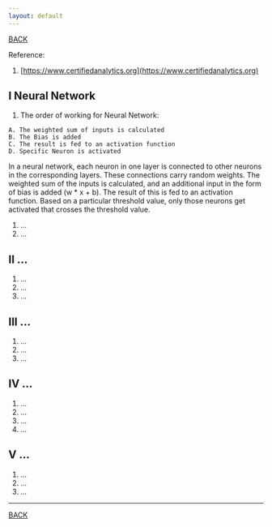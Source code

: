 ```yaml
---
layout: default
---
```


[BACK](./)

Reference:

1. [https://www.certifiedanalytics.org](https://www.certifiedanalytics.org)

## I Neural Network

1. The order of working for Neural Network: 
```
A. The weighted sum of inputs is calculated
B. The Bias is added
C. The result is fed to an activation function
D. Specific Neuron is activated
```
In a neural network, each neuron in one layer is connected to other neurons in the corresponding layers. These connections carry random weights. The weighted sum of the inputs is calculated, and an additional input in the form of bias is added (w * x + b). The result of this is fed to an activation function. Based on a particular threshold value, only those neurons get activated that crosses the threshold value.

1. ...
1. ...

## II ...

1. ...
1. ...
1. ...

## III ...

1. ...
1. ...
1. ...

## IV ...

1. ...
1. ...
1. ...
1. ...

## V ...

1. ...
1. ...
1. ...

* * *

[BACK](./)
